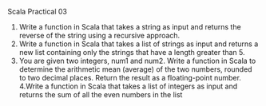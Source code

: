 Scala Practical 03
1. Write a function in Scala that takes a string as input and returns the reverse of the string
using a recursive approach.
2. Write a function in Scala that takes a list of strings as input and returns a new list
containing only the strings that have a length greater than 5.
3. You are given two integers, num1 and num2. Write a function in Scala to determine the
arithmetic mean (average) of the two numbers, rounded to two decimal places. Return
the result as a floating-point number.
4.Write a function in Scala that takes a list of integers as input and returns the sum of all the
even numbers in the list
